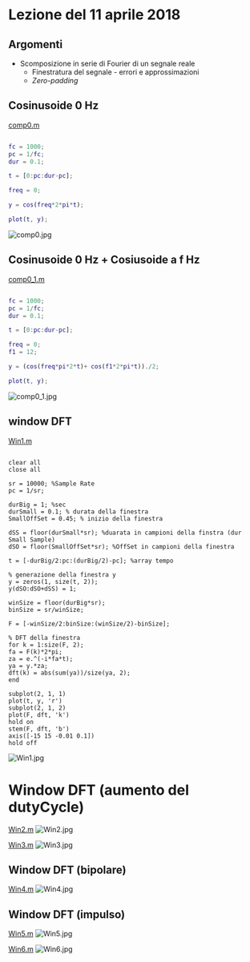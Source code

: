# Lezione del 11 aprile 2018

## Argomenti

* Scomposizione in serie di Fourier di un segnale reale
  * Finestratura del segnale - errori e approssimazioni
  * *Zero-padding*

## Cosinusoide 0 Hz
[comp0.m](./comp0.m)
```matlab

fc = 1000;
pc = 1/fc;
dur = 0.1;

t = [0:pc:dur-pc];

freq = 0;

y = cos(freq*2*pi*t);

plot(t, y);
```
![comp0.jpg](./com0.jpg)

## Cosinusoide 0 Hz + Cosiusoide a f Hz
[comp0_1.m](./comp0_1.m)
```matlab

fc = 1000;
pc = 1/fc;
dur = 0.1;

t = [0:pc:dur-pc];

freq = 0;
f1 = 12;

y = (cos(freq*pi*2*t)+ cos(f1*2*pi*t))./2;

plot(t, y);
```
![comp0_1.jpg](./comp0_1.jpg)

## window DFT

[Win1.m](./Win1.m)
```matlal

clear all
close all

sr = 10000; %Sample Rate
pc = 1/sr;

durBig = 1; %sec
durSmall = 0.1; % durata della finestra
SmallOffSet = 0.45; % inizio della finestra 

dSS = floor(durSmall*sr); %duarata in campioni della finstra (dur Small Sample)
dSO = floor(SmallOffSet*sr); %OffSet in campioni della finestra

t = [-durBig/2:pc:(durBig/2)-pc]; %array tempo

% generazione della finestra y 
y = zeros(1, size(t, 2));
y(dSO:dSO+dSS) = 1;

winSize = floor(durBig*sr);
binSize = sr/winSize;

F = [-winSize/2:binSize:(winSize/2)-binSize];

% DFT della finestra
for k = 1:size(F, 2);
fa = F(k)*2*pi;
za = e.^(-i*fa*t);
ya = y.*za;
dft(k) = abs(sum(ya))/size(ya, 2);
end

subplot(2, 1, 1)
plot(t, y, 'r')
subplot(2, 1, 2)
plot(F, dft, 'k')
hold on
stem(F, dft, 'b')
axis([-15 15 -0.01 0.1])
hold off
```
![Win1.jpg](./Win1.jpg)

# Window DFT  (aumento del dutyCycle)
[Win2.m](./Win2.m)
![Win2.jpg](./Win2.jpg)

[Win3.m](./Win3.m)
![Win3.jpg](./Win3.jpg)

## Window DFT (bipolare)
[Win4.m](./Win4.m)
![Win4.jpg](./Win4.jpg)

## Window DFT (impulso) 
[Win5.m](./Win5.m)
![Win5.jpg](./Win5.jpg)
 
[Win6.m](./Win6.m)
![Win6.jpg](./Win6.jpg)
